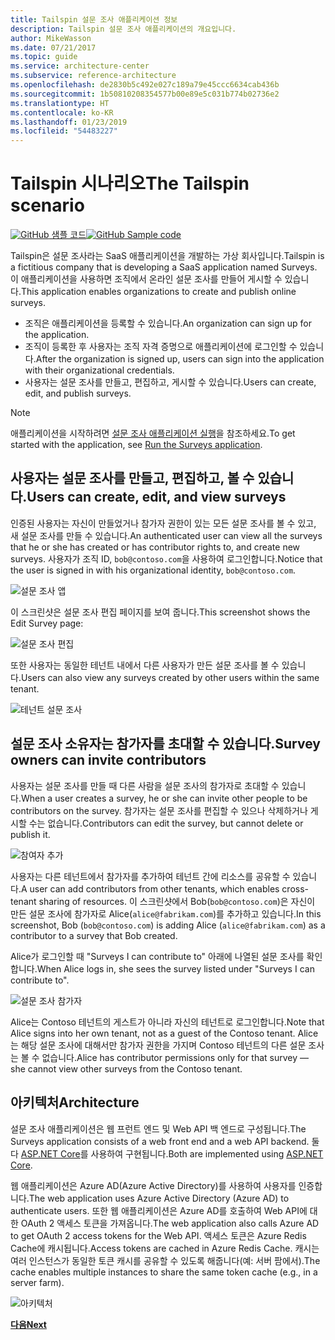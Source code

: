 ```yaml
---
title: Tailspin 설문 조사 애플리케이션 정보
description: Tailspin 설문 조사 애플리케이션의 개요입니다.
author: MikeWasson
ms.date: 07/21/2017
ms.topic: guide
ms.service: architecture-center
ms.subservice: reference-architecture
ms.openlocfilehash: de2830b5c492e027c189a79e45ccc6634cab436b
ms.sourcegitcommit: 1b50810208354577b00e89e5c031b774b02736e2
ms.translationtype: HT
ms.contentlocale: ko-KR
ms.lasthandoff: 01/23/2019
ms.locfileid: "54483227"
---
```

# <a name="the-tailspin-scenario"></a><span data-ttu-id="79baa-103">Tailspin 시나리오</span><span class="sxs-lookup"><span data-stu-id="79baa-103">The Tailspin scenario</span></span>

<span data-ttu-id="79baa-104">[![GitHub](../_images/github.png) 샘플 코드][sample application]</span><span class="sxs-lookup"><span data-stu-id="79baa-104">[![GitHub](../_images/github.png) Sample code][sample application]</span></span>

<span data-ttu-id="79baa-105">Tailspin은 설문 조사라는 SaaS 애플리케이션을 개발하는 가상 회사입니다.</span><span class="sxs-lookup"><span data-stu-id="79baa-105">Tailspin is a fictitious company that is developing a SaaS application named Surveys.</span></span> <span data-ttu-id="79baa-106">이 애플리케이션을 사용하면 조직에서 온라인 설문 조사를 만들어 게시할 수 있습니다.</span><span class="sxs-lookup"><span data-stu-id="79baa-106">This application enables organizations to create and publish online surveys.</span></span>

* <span data-ttu-id="79baa-107">조직은 애플리케이션을 등록할 수 있습니다.</span><span class="sxs-lookup"><span data-stu-id="79baa-107">An organization can sign up for the application.</span></span>
* <span data-ttu-id="79baa-108">조직이 등록한 후 사용자는 조직 자격 증명으로 애플리케이션에 로그인할 수 있습니다.</span><span class="sxs-lookup"><span data-stu-id="79baa-108">After the organization is signed up, users can sign into the application with their organizational credentials.</span></span>
* <span data-ttu-id="79baa-109">사용자는 설문 조사를 만들고, 편집하고, 게시할 수 있습니다.</span><span class="sxs-lookup"><span data-stu-id="79baa-109">Users can create, edit, and publish surveys.</span></span>

> [!NOTE]
> <span data-ttu-id="79baa-110">애플리케이션을 시작하려면 [설문 조사 애플리케이션 실행]을 참조하세요.</span><span class="sxs-lookup"><span data-stu-id="79baa-110">To get started with the application, see [Run the Surveys application].</span></span>

## <a name="users-can-create-edit-and-view-surveys"></a><span data-ttu-id="79baa-111">사용자는 설문 조사를 만들고, 편집하고, 볼 수 있습니다.</span><span class="sxs-lookup"><span data-stu-id="79baa-111">Users can create, edit, and view surveys</span></span>

<span data-ttu-id="79baa-112">인증된 사용자는 자신이 만들었거나 참가자 권한이 있는 모든 설문 조사를 볼 수 있고, 새 설문 조사를 만들 수 있습니다.</span><span class="sxs-lookup"><span data-stu-id="79baa-112">An authenticated user can view all the surveys that he or she has created or has contributor rights to, and create new surveys.</span></span> <span data-ttu-id="79baa-113">사용자가 조직 ID, `bob@contoso.com`을 사용하여 로그인합니다.</span><span class="sxs-lookup"><span data-stu-id="79baa-113">Notice that the user is signed in with his organizational identity, `bob@contoso.com`.</span></span>

![설문 조사 앱](./images/surveys-screenshot.png)

<span data-ttu-id="79baa-115">이 스크린샷은 설문 조사 편집 페이지를 보여 줍니다.</span><span class="sxs-lookup"><span data-stu-id="79baa-115">This screenshot shows the Edit Survey page:</span></span>

![설문 조사 편집](./images/edit-survey.png)

<span data-ttu-id="79baa-117">또한 사용자는 동일한 테넌트 내에서 다른 사용자가 만든 설문 조사를 볼 수 있습니다.</span><span class="sxs-lookup"><span data-stu-id="79baa-117">Users can also view any surveys created by other users within the same tenant.</span></span>

![테넌트 설문 조사](./images/tenant-surveys.png)

## <a name="survey-owners-can-invite-contributors"></a><span data-ttu-id="79baa-119">설문 조사 소유자는 참가자를 초대할 수 있습니다.</span><span class="sxs-lookup"><span data-stu-id="79baa-119">Survey owners can invite contributors</span></span>

<span data-ttu-id="79baa-120">사용자는 설문 조사를 만들 때 다른 사람을 설문 조사의 참가자로 초대할 수 있습니다.</span><span class="sxs-lookup"><span data-stu-id="79baa-120">When a user creates a survey, he or she can invite other people to be contributors on the survey.</span></span> <span data-ttu-id="79baa-121">참가자는 설문 조사를 편집할 수 있으나 삭제하거나 게시할 수는 없습니다.</span><span class="sxs-lookup"><span data-stu-id="79baa-121">Contributors can edit the survey, but cannot delete or publish it.</span></span>

![참여자 추가](./images/add-contributor.png)

<span data-ttu-id="79baa-123">사용자는 다른 테넌트에서 참가자를 추가하여 테넌트 간에 리소스를 공유할 수 있습니다.</span><span class="sxs-lookup"><span data-stu-id="79baa-123">A user can add contributors from other tenants, which enables cross-tenant sharing of resources.</span></span> <span data-ttu-id="79baa-124">이 스크린샷에서 Bob(`bob@contoso.com`)은 자신이 만든 설문 조사에 참가자로 Alice(`alice@fabrikam.com`)를 추가하고 있습니다.</span><span class="sxs-lookup"><span data-stu-id="79baa-124">In this screenshot, Bob (`bob@contoso.com`) is adding Alice (`alice@fabrikam.com`) as a contributor to a survey that Bob created.</span></span>

<span data-ttu-id="79baa-125">Alice가 로그인할 때 "Surveys I can contribute to" 아래에 나열된 설문 조사를 확인합니다.</span><span class="sxs-lookup"><span data-stu-id="79baa-125">When Alice logs in, she sees the survey listed under "Surveys I can contribute to".</span></span>

![설문 조사 참가자](./images/contributor.png)

<span data-ttu-id="79baa-127">Alice는 Contoso 테넌트의 게스트가 아니라 자신의 테넌트로 로그인합니다.</span><span class="sxs-lookup"><span data-stu-id="79baa-127">Note that Alice signs into her own tenant, not as a guest of the Contoso tenant.</span></span> <span data-ttu-id="79baa-128">Alice는 해당 설문 조사에 대해서만 참가자 권한을 가지며 Contoso 테넌트의 다른 설문 조사는 볼 수 없습니다.</span><span class="sxs-lookup"><span data-stu-id="79baa-128">Alice has contributor permissions only for that survey &mdash; she cannot view other surveys from the Contoso tenant.</span></span>

## <a name="architecture"></a><span data-ttu-id="79baa-129">아키텍처</span><span class="sxs-lookup"><span data-stu-id="79baa-129">Architecture</span></span>

<span data-ttu-id="79baa-130">설문 조사 애플리케이션은 웹 프런트 엔드 및 Web API 백 엔드로 구성됩니다.</span><span class="sxs-lookup"><span data-stu-id="79baa-130">The Surveys application consists of a web front end and a web API backend.</span></span> <span data-ttu-id="79baa-131">둘 다 [ASP.NET Core]를 사용하여 구현됩니다.</span><span class="sxs-lookup"><span data-stu-id="79baa-131">Both are implemented using [ASP.NET Core].</span></span>

<span data-ttu-id="79baa-132">웹 애플리케이션은 Azure AD(Azure Active Directory)를 사용하여 사용자를 인증합니다.</span><span class="sxs-lookup"><span data-stu-id="79baa-132">The web application uses Azure Active Directory (Azure AD) to authenticate users.</span></span> <span data-ttu-id="79baa-133">또한 웹 애플리케이션은 Azure AD를 호출하여 Web API에 대한 OAuth 2 액세스 토큰을 가져옵니다.</span><span class="sxs-lookup"><span data-stu-id="79baa-133">The web application also calls Azure AD to get OAuth 2 access tokens for the Web API.</span></span> <span data-ttu-id="79baa-134">액세스 토큰은 Azure Redis Cache에 캐시됩니다.</span><span class="sxs-lookup"><span data-stu-id="79baa-134">Access tokens are cached in Azure Redis Cache.</span></span> <span data-ttu-id="79baa-135">캐시는 여러 인스턴스가 동일한 토큰 캐시를 공유할 수 있도록 해줍니다(예: 서버 팜에서).</span><span class="sxs-lookup"><span data-stu-id="79baa-135">The cache enables multiple instances to share the same token cache (e.g., in a server farm).</span></span>

![아키텍처](./images/architecture.png)

<span data-ttu-id="79baa-137">[**다음**][authentication]</span><span class="sxs-lookup"><span data-stu-id="79baa-137">[**Next**][authentication]</span></span>

<!-- links -->

[authentication]: authenticate.md

[설문 조사 애플리케이션 실행]: ./run-the-app.md
[Run the Surveys application]: ./run-the-app.md
[ASP.NET Core]: /aspnet/core
[sample application]: https://github.com/mspnp/multitenant-saas-guidance
